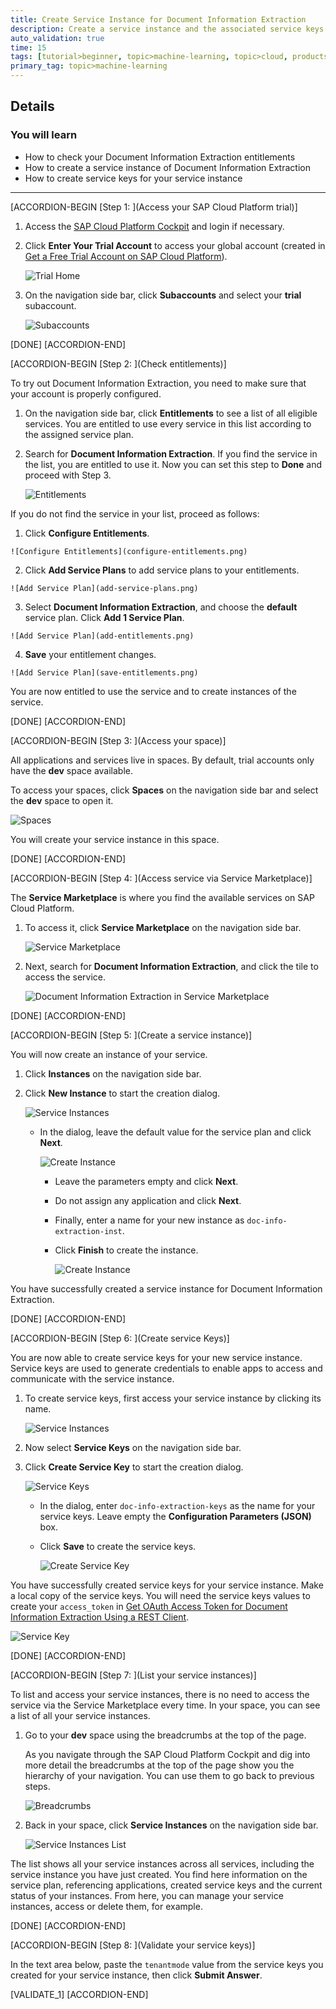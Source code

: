 ```yaml
---
title: Create Service Instance for Document Information Extraction
description: Create a service instance and the associated service keys for Document Information Extraction, one of the SAP AI Business Services, using the SAP Cloud Platform cockpit.
auto_validation: true
time: 15
tags: [tutorial>beginner, topic>machine-learning, topic>cloud, products>sap-cloud-platform ]
primary_tag: topic>machine-learning
---
```


## Details
### You will learn
  - How to check your Document Information Extraction entitlements
  - How to create a service instance of Document Information Extraction
  - How to create service keys for your service instance

---

[ACCORDION-BEGIN [Step 1: ](Access your SAP Cloud Platform trial)]

1. Access the [SAP Cloud Platform Cockpit](https://cockpit.hanatrial.ondemand.com/cockpit/#/home/trial) and login if necessary.

2. Click **Enter Your Trial Account** to access your global account (created in [Get a Free Trial Account on SAP Cloud Platform](hcp-create-trial-account)).

    ![Trial Home](cockpit-home.png)

3. On the navigation side bar, click **Subaccounts** and select your **trial** subaccount.

    ![Subaccounts](enter-trial-account.png)

[DONE]
[ACCORDION-END]

[ACCORDION-BEGIN [Step 2: ](Check entitlements)]

To try out Document Information Extraction, you need to make sure that your account is properly configured.

1. On the navigation side bar, click **Entitlements** to see a list of all eligible services. You are entitled to use every service in this list according to the assigned service plan.

2. Search for **Document Information Extraction**. If you find the service in the list, you are entitled to use it. Now you can set this step to **Done** and proceed with Step 3.

    ![Entitlements](check-entitlements.png)

If you do not find the service in your list, proceed as follows:

  1. Click **Configure Entitlements**.

    ![Configure Entitlements](configure-entitlements.png)

  2. Click **Add Service Plans** to add service plans to your entitlements.

    ![Add Service Plan](add-service-plans.png)

  3. Select **Document Information Extraction**, and choose the **default** service plan. Click **Add 1 Service Plan**.

    ![Add Service Plan](add-entitlements.png)

  4. **Save** your entitlement changes.

    ![Add Service Plan](save-entitlements.png)    

You are now entitled to use the service and to create instances of the service.

[DONE]
[ACCORDION-END]


[ACCORDION-BEGIN [Step 3: ](Access your space)]

All applications and services live in spaces. By default, trial accounts only have the **dev** space available.

To access your spaces, click **Spaces** on the navigation side bar and select the **dev** space to open it.

![Spaces](access-space.png)

You will create your service instance in this space.

[DONE]
[ACCORDION-END]

[ACCORDION-BEGIN [Step 4: ](Access service via Service Marketplace)]

The **Service Marketplace** is where you find the available services on SAP Cloud Platform.

1. To access it, click **Service Marketplace** on the navigation side bar.

    ![Service Marketplace](access-service-marketplace.png)

2. Next, search for **Document Information Extraction**, and click the tile to access the service.

    ![Document Information Extraction in Service Marketplace](access-dox.png)

[DONE]
[ACCORDION-END]

[ACCORDION-BEGIN [Step 5: ](Create a service instance)]

You will now create an instance of your service.

1. Click **Instances** on the navigation side bar.

2. Click **New Instance** to start the creation dialog.

    ![Service Instances](create-instance.png)

    - In the dialog, leave the default value for the service plan and click **Next**.

      ![Create Instance](create-instance-service-plan.png)

      - Leave the parameters empty and click **Next**.

      - Do not assign any application and click **Next**.

      - Finally, enter a name for your new instance as `doc-info-extraction-inst`.

      - Click **Finish** to create the instance.

        ![Create Instance](create-instance-name.png)

You have successfully created a service instance for Document Information Extraction.

[DONE]
[ACCORDION-END]

[ACCORDION-BEGIN [Step 6: ](Create service Keys)]

You are now able to create service keys for your new service instance. Service keys are used to generate credentials to enable apps to access and communicate with the service instance.

1. To create service keys, first access your service instance by clicking its name.

    ![Service Instances](access-instance.png)

2. Now select **Service Keys** on the navigation side bar.

3. Click **Create Service Key** to start the creation dialog.

    ![Service Keys](create-service-keys.png)

    - In the dialog, enter `doc-info-extraction-keys` as the name for your service keys. Leave empty the **Configuration Parameters (JSON)** box.

    - Click **Save** to create the service keys.

        ![Create Service Key](create-service-key-name.png)

You have successfully created service keys for your service instance. Make a local copy of the service keys. You will need the service keys values to create your `access_token` in [Get OAuth Access Token for Document Information Extraction Using a REST Client](cp-aibus-dox-rest-oauth-token).

![Service Key](service-key.png)

[DONE]
[ACCORDION-END]

[ACCORDION-BEGIN [Step 7: ](List your service instances)]

To list and access your service instances, there is no need to access the service via the Service Marketplace every time. In your space, you can see a list of all your service instances.

1. Go to your **dev** space using the breadcrumbs at the top of the page.

    As you navigate through the SAP Cloud Platform Cockpit and dig into more detail the breadcrumbs at the top of the page show you the hierarchy of your navigation. You can use them to go back to previous steps.

    ![Breadcrumbs](nav-back-breadcrumbs.png)

2. Back in your space, click **Service Instances** on the navigation side bar.

    ![Service Instances List](instance-list.png)

The list shows all your service instances across all services, including the service instance you have just created. You find here information on the service plan, referencing applications, created service keys and the current status of your instances. From here, you can manage your service instances, access or delete them, for example.

[DONE]
[ACCORDION-END]

[ACCORDION-BEGIN [Step 8: ](Validate your service keys)]

In the text area below, paste the `tenantmode` value from the service keys you created for your service instance, then click **Submit Answer**.

[VALIDATE_1]
[ACCORDION-END]
